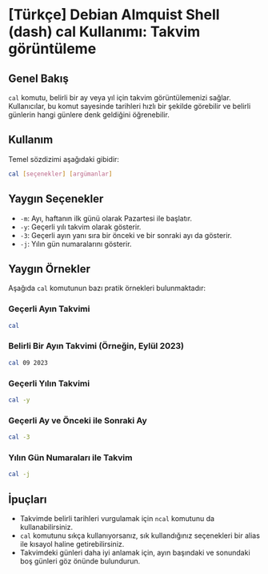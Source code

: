 # [Türkçe] Debian Almquist Shell (dash) cal Kullanımı: Takvim görüntüleme

## Genel Bakış
`cal` komutu, belirli bir ay veya yıl için takvim görüntülemenizi sağlar. Kullanıcılar, bu komut sayesinde tarihleri hızlı bir şekilde görebilir ve belirli günlerin hangi günlere denk geldiğini öğrenebilir.

## Kullanım
Temel sözdizimi aşağıdaki gibidir:

```bash
cal [seçenekler] [argümanlar]
```

## Yaygın Seçenekler
- `-m`: Ayı, haftanın ilk günü olarak Pazartesi ile başlatır.
- `-y`: Geçerli yılı takvim olarak gösterir.
- `-3`: Geçerli ayın yanı sıra bir önceki ve bir sonraki ayı da gösterir.
- `-j`: Yılın gün numaralarını gösterir.

## Yaygın Örnekler
Aşağıda `cal` komutunun bazı pratik örnekleri bulunmaktadır:

### Geçerli Ayın Takvimi
```bash
cal
```

### Belirli Bir Ayın Takvimi (Örneğin, Eylül 2023)
```bash
cal 09 2023
```

### Geçerli Yılın Takvimi
```bash
cal -y
```

### Geçerli Ay ve Önceki ile Sonraki Ay
```bash
cal -3
```

### Yılın Gün Numaraları ile Takvim
```bash
cal -j
```

## İpuçları
- Takvimde belirli tarihleri vurgulamak için `ncal` komutunu da kullanabilirsiniz.
- `cal` komutunu sıkça kullanıyorsanız, sık kullandığınız seçenekleri bir alias ile kısayol haline getirebilirsiniz.
- Takvimdeki günleri daha iyi anlamak için, ayın başındaki ve sonundaki boş günleri göz önünde bulundurun.